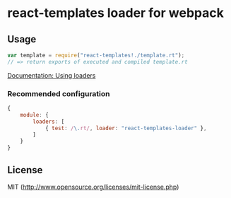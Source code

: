 # react-templates loader for webpack

## Usage

``` javascript
var template = require("react-templates!./template.rt");
// => return exports of executed and compiled template.rt
```

[Documentation: Using loaders](http://webpack.github.io/docs/using-loaders.html)

### Recommended configuration

``` javascript
{
	module: {
		loaders: [
			{ test: /\.rt/, loader: "react-templates-loader" },
		]
	}
}
```

## License

MIT (http://www.opensource.org/licenses/mit-license.php)
